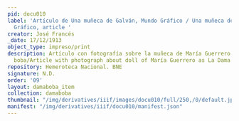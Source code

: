 ```yaml
---
pid: docu010
label: 'Artículo de Una muñeca de Galván, Mundo Gráfico / Una muñeca de Galván, Mundo
  Gráfico, article '
creator: José Francés
_date: 17/12/1913
object_type: impreso/print
description: Artículo con fotografía sobre la muñeca de María Guerrero como La dama
  boba/Article with photograph about doll of María Guerrero as La Dama Boba
repository: Hemeroteca Nacional. BNE
signature: N.D.
order: '09'
layout: damaboba_item
collection: damaboba
thumbnail: "/img/derivatives/iiif/images/docu010/full/250,/0/default.jpg"
manifest: "/img/derivatives/iiif/docu010/manifest.json"
---
```

